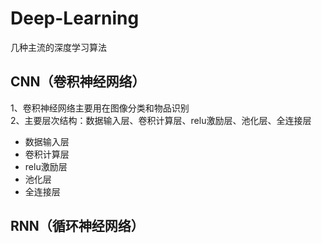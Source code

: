 # Deep-Learning
几种主流的深度学习算法

## CNN（卷积神经网络）

1、卷积神经网络主要用在图像分类和物品识别 <br>
2、主要层次结构：数据输入层、卷积计算层、relu激励层、池化层、全连接层
* 数据输入层 <br>
* 卷积计算层 <br> 
* relu激励层 <br>
* 池化层 <br>
* 全连接层 <br>
## RNN（循环神经网络）
